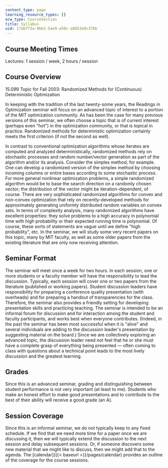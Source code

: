 ```yaml
---
content_type: page
learning_resource_types: []
ocw_type: CourseSection
title: Syllabus
uid: 17ab7f3a-9bb2-5ae9-a50c-a8653e9c376b
---
```


Course Meeting Times
--------------------

Lectures: 1 session / week, 2 hours / session

Course Overview
---------------

15.099 Topic for Fall 2003: Randomized Methods for (Continuous) Deterministic Optimization

In keeping with the tradition of the last twenty-some years, the Readings in Optimization seminar will focus on an advanced topic of interest to a portion of the MIT optimization community. As has been the case for many previous versions of this seminar, we often choose a topic that is of current interest (perhaps even "hot") in the optimization community, or that is topical in practice. Randomized methods for deterministic optimization certainly meets the first criterion (if not the second as well).

In contrast to conventional optimization algorithms whose iterates are computed and analyzed deterministically, randomized methods rely on stochastic processes and random number/vector generation as part of the algorithm and/or its analysis. Consider the simplex method, for example. One can develop a randomized version of the simplex method by choosing incoming columns or entire bases according to some stochastic process. For more general nonlinear optimization problems, a simple randomized algorithm would be to base the search direction on a randomly chosen vector; the distribution of the vector might be iteration-dependent, of course. There are very sophisticated randomized algorithms for convex and non-convex optimization that rely on recently-developed methods for approximately generating uniformly distributed random variables on convex sets. In terms of complexity analysis, many randomized algorithms have excellent properties: they solve problems to a high accuracy in polynomial time with high probability or their expected running time is polynomial. Of course, these sorts of statements are vague until we define "high probability", etc. In the seminar, we will study some very recent papers on this topic, many by MIT faculty, as well as some older papers from the existing literature that are only now receiving attention.

Seminar Format
--------------

The seminar will meet once a week for two hours. In each session, one or more students or a faculty member will have the responsibility to lead the discussion. Typically, each session will cover one or two papers from the literature (published or working papers). Student discussion leaders have responsibility for preparing a conference quality presentation (with overheads) and for preparing a handout of transparencies for the class. Therefore, the seminar also provides a friendly setting for developing presentation skills and practicing teaching. The seminar is intended to be an informal forum for discussion and for interaction among the student and faculty participants, and works best when everyone contributes. (Indeed, in the past the seminar has been most successful when it is "alive" and several individuals are adding to the discussion leader's presentation by suggesting material on the board.) Since we are collectively exploring an advanced topic, the discussion leader need not feel that he or she must have a complete grasp of everything being presented — often coming to class with questions about a technical point leads to the most lively discussion and the greatest learning.

Grades
------

Since this is an advanced seminar, grading and distinguishing between student performance is not very important (at least to me). Students who make an honest effort to make good presentations and to contribute to the best of their ability will receive a good grade (an A).

Session Coverage
----------------

Since this is an informal seminar, we do not typically keep to any fixed schedule. If we find that we need more time for a paper once we are discussing it, then we will typically extend the discussion to the next session and delay subsequent sessions. Or, if someone discovers some new material that we might like to discuss, then we might add that to the agenda. The [calendar]({{< baseurl >}}/pages/calendar) provides an outline of the coverage for the course sessions.